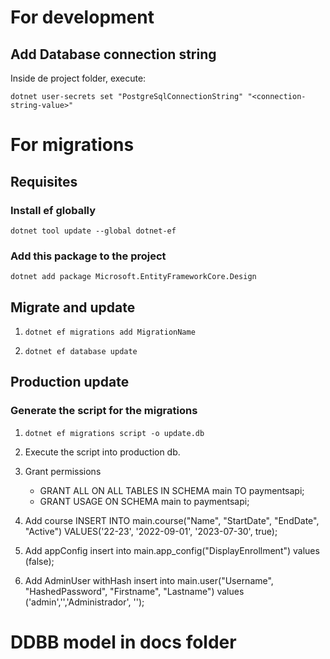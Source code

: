 # For development
## Add Database connection string
Inside de project folder, execute:

`dotnet user-secrets set "PostgreSqlConnectionString" "<connection-string-value>"`

# For migrations
## Requisites
### Install ef globally
`dotnet tool update --global dotnet-ef`

### Add this package to the project
`dotnet add package Microsoft.EntityFrameworkCore.Design`

## Migrate and update

1. `dotnet ef migrations add MigrationName`

2. `dotnet ef database update`

## Production update

### Generate the script for the migrations
1. `dotnet ef migrations script -o update.db`

2. Execute the script into production db.

3. Grant permissions
    - GRANT ALL ON ALL TABLES IN SCHEMA main TO paymentsapi;
    - GRANT USAGE ON SCHEMA main to paymentsapi;

4. Add course
INSERT INTO main.course("Name", "StartDate", "EndDate", "Active") VALUES('22-23', '2022-09-01', '2023-07-30', true);

5. Add appConfig
insert into main.app_config("DisplayEnrollment") values (false);

6. Add AdminUser withHash
insert into main.user("Username", "HashedPassword", "Firstname", "Lastname") values ('admin','','Administrador', '');

# DDBB model in docs folder